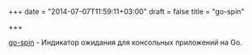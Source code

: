 +++
date = "2014-07-07T11:59:11+03:00"
draft = false
title = "go-spin"

+++

<p><a href="https://github.com/visionmedia/go-spin">go-spin</a> - Индикатор ожидания для консольных приложений на Go.</p>

